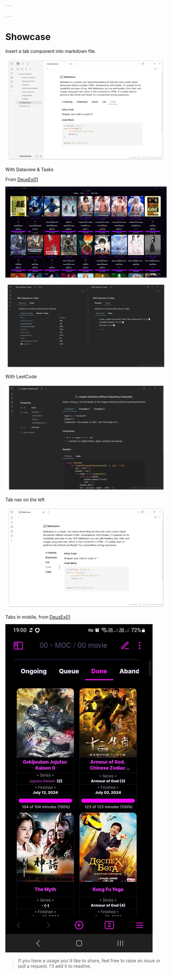 ```yaml
---

---
```


# Showcase

Insert a tab component into markdown file.

![tabs-1](./assets/tabs-1.png)

With Dataview & Tasks

From [DeusEx01](https://github.com/xhuajin/obsidian-tabs/issues/28)

![showcase-DeusEx01](./assets/tabs-showcase-01-by-DeusEx01.png)

![tabs-3](./assets/tabs-3.png)

With LeetCode

![tabs-7](./assets/tabs-7.png)

Tab nav on the left

![tabs-nav-left](./assets/tabs-nav-left.png)

Tabs in mobile, from [DeusEx01](https://github.com/xhuajin/obsidian-tabs/issues/28)

![showcase-DeusEx01](./assets/tabs-showcase-02-by-DeusEx01.png)

> If you have a usage you'd like to share, feel free to raise an issue or pull a request. I'll add it to readme.
